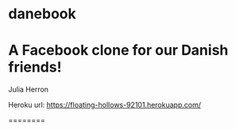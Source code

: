 
danebook
========

A Facebook clone for our Danish friends!
=======


Julia Herron


Heroku url: https://floating-hollows-92101.herokuapp.com/


========